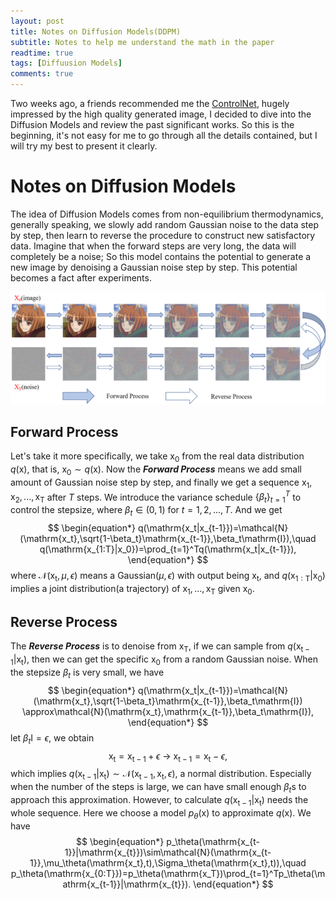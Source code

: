 ```yaml
---
layout: post
title: Notes on Diffusion Models(DDPM)
subtitle: Notes to help me understand the math in the paper
readtime: true
tags: [Diffuusion Models]
comments: true
---
```


<!-- gh-repo: daattali/beautiful-jekyll
gh-badge: [star, fork, follow]
tags: [test] -->

<script type="text/javascript" src="http://cdn.mathjax.org/mathjax/latest/MathJax.js?config=default"></script>

Two weeks ago, a friends recommended me the [ControlNet](https://arxiv.org/pdf/2302.05543.pdf), hugely impressed by the high quality generated image, I decided to dive into the Diffusion Models and review the past significant works. So this is the beginning, it's not easy for me to go through all the details contained, but I will try my best to present it clearly.

# Notes on Diffusion Models

The idea of Diffusion Models comes from non-equilibrium thermodynamics, generally speaking, we slowly add random Gaussian noise to the data step by step, then learn to reverse the procedure to construct new satisfactory data. Imagine that when the forward steps are very long, the data will completely be a noise; So this model contains the potential to generate a new image by denoising a Gaussian noise step by step. This potential becomes a fact after experiments. 

![Diffusion Process](https://github.com/wma17/blog/blob/master/images/2023-03-07-DDPM/process.png)

## Forward Process

Let's take it more specifically, we take $\mathrm{x_0}$ from the real data distribution $q(\mathrm{x})$, that is, $\mathrm{x_0} \sim q(\mathrm{x})$. Now the ***Forward Process*** means we add small amount of Gaussian noise step by step, and finally we get a sequence $\mathrm{x_1,x_2,...,x_T}$ after $T$ steps. We introduce the variance schedule $\left\{ \beta_t \right\}_{t=1}^{T}$ to control the stepsize, where $\beta_t\in(0,1)$ for $t=1,2,...,T$. And we get
$$
\begin{equation*}
q(\mathrm{x_t|x_{t-1}})=\mathcal{N}(\mathrm{x_t},\sqrt{1-\beta_t}\mathrm{x_{t-1}},\beta_t\mathrm{I}),\quad q(\mathrm{x_{1:T}|x_0})=\prod_{t=1}^Tq(\mathrm{x_t|x_{t-1}}),
\end{equation*}
$$
where ${\mathcal{N}(\mathrm{x_t},\mu,\epsilon)}$ means a Gaussian$(\mu,\epsilon)$ with output being $\mathrm{x_t}$, and $q(\mathrm{x_{1:T}|x_0})$ implies a joint distribution(a trajectory) of $\mathrm{x_1,...,x_T}$ given $\mathrm{x_0}$. 

## Reverse Process

The ***Reverse Process*** is to denoise from $\mathrm{x_T}$, if we can sample from $q(\mathrm{x_{t-1}|x_t})$, then we can get the specific $\mathrm{x_0}$ from a random Gaussian noise. When the stepsize $\beta_t$ is very small, we have 
$$
\begin{equation*}
q(\mathrm{x_t|x_{t-1}})=\mathcal{N}(\mathrm{x_t},\sqrt{1-\beta_t}\mathrm{x_{t-1}},\beta_t\mathrm{I}) \approx\mathcal{N}(\mathrm{x_t},\mathrm{x_{t-1}},\beta_t\mathrm{I}),
\end{equation*}
$$
let $\beta_t\mathrm{I}=\epsilon$, we obtain
$$
\begin{equation*}
\mathrm{x_t}=\mathrm{x_{t-1}}+\epsilon  \  \rightarrow \ \mathrm{x_{t-1}}=\mathrm{x_t}-\epsilon,
\end{equation*}
$$
which implies $q(\mathrm{x_{t-1}|x_t})\sim\mathcal{N}(\mathrm{x_{t-1}},\mathrm{x_t},\epsilon)$, a normal distribution. Especially when the number of the steps is large, we can have small enough $\beta_t$s to approach this approximation. However, to calculate $q(\mathrm{x_{t-1}|x_t})$ needs the whole sequence. Here we choose a model $p_\theta(\mathrm{x})$ to approximate $q(\mathrm{x})$. We have
$$
\begin{equation*}
p_\theta(\mathrm{x_{t-1}}|\mathrm{x_{t}})\sim\mathcal{N}(\mathrm{x_{t-1}},\mu_\theta(\mathrm{x_t},t),\Sigma_\theta(\mathrm{x_t},t)),\quad 
p_\theta(\mathrm{x_{0:T}})=p_\theta(\mathrm{x_T})\prod_{t=1}^Tp_\theta(\mathrm{x_{t-1}}|\mathrm{x_{t}}).
\end{equation*}
$$
